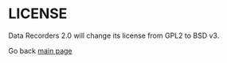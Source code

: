 


# LICENSE

Data Recorders 2.0 will change its license from GPL2 to BSD v3.

Go back [main page](https://github.com/sparvu/data-recorders)
